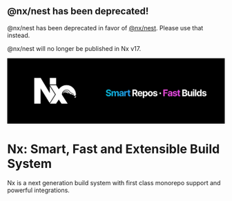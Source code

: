 ## @nx/nest has been deprecated!

@nx/nest has been deprecated in favor of [@nx/nest](https://www.npmjs.com/package/@nx/nest). Please use that instead.

@nx/nest will no longer be published in Nx v17.

<p style="text-align: center;"><img src="https://raw.githubusercontent.com/nrwl/nx/master/images/nx.png" width="600" alt="Nx - Smart, Fast and Extensible Build System"></p>

# Nx: Smart, Fast and Extensible Build System

Nx is a next generation build system with first class monorepo support and powerful integrations.

